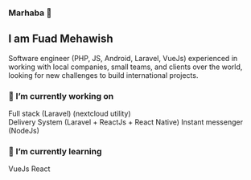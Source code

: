 
### Marhaba 👋

## I am Fuad Mehawish
Software engineer (PHP, JS, Android, Laravel, VueJs) experienced in working with local companies, small teams, and clients over the world, looking for new challenges to build international projects.

### 🔭 I’m currently working on 
  Full stack (Laravel) (nextcloud utility)<br>
  Delivery System (Laravel + ReactJs + React Native)
Instant messenger (NodeJs)
  
### 🌱 I’m currently learning
  VueJs 
React
